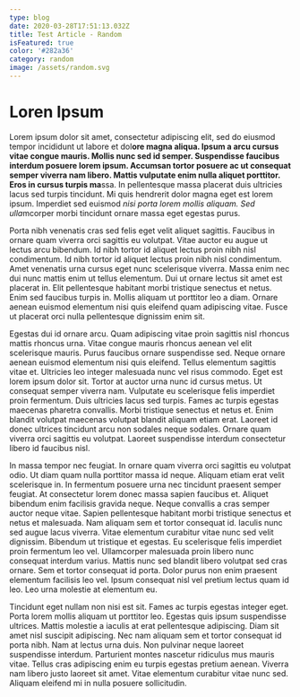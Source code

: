 ```yaml
---
type: blog
date: 2020-03-28T17:51:13.032Z
title: Test Article - Random
isFeatured: true
color: '#282a36'
category: random
image: /assets/random.svg
---
```

# **Loren Ipsum**

Lorem ipsum dolor sit amet, consectetur adipiscing elit, sed do eiusmod tempor incididunt ut labore et dol**ore magna aliqua. Ipsum a arcu cursus vitae congue mauris. Mollis nunc sed id semper. Suspendisse faucibus interdum posuere lorem ipsum. Accumsan tortor posuere ac ut consequat semper viverra nam libero. Mattis vulputate enim nulla aliquet porttitor. Eros in cursus turpis ma**ssa. In pellentesque massa placerat duis ultricies lacus sed turpis tincidunt. Mi quis hendrerit dolor magna eget est lorem ipsum. Imperdiet sed euismod *nisi porta lorem mollis aliquam. Sed ulla*mcorper morbi tincidunt ornare massa eget egestas purus.

Porta nibh venenatis cras sed felis eget velit aliquet sagittis. Faucibus in ornare quam viverra orci sagittis eu volutpat. Vitae auctor eu augue ut lectus arcu bibendum. Id nibh tortor id aliquet lectus proin nibh nisl condimentum. Id nibh tortor id aliquet lectus proin nibh nisl condimentum. Amet venenatis urna cursus eget nunc scelerisque viverra. Massa enim nec dui nunc mattis enim ut tellus elementum. Dui ut ornare lectus sit amet est placerat in. Elit pellentesque habitant morbi tristique senectus et netus. Enim sed faucibus turpis in. Mollis aliquam ut porttitor leo a diam. Ornare aenean euismod elementum nisi quis eleifend quam adipiscing vitae. Fusce ut placerat orci nulla pellentesque dignissim enim sit.

Egestas dui id ornare arcu. Quam adipiscing vitae proin sagittis nisl rhoncus mattis rhoncus urna. Vitae congue mauris rhoncus aenean vel elit scelerisque mauris. Purus faucibus ornare suspendisse sed. Neque ornare aenean euismod elementum nisi quis eleifend. Tellus elementum sagittis vitae et. Ultricies leo integer malesuada nunc vel risus commodo. Eget est lorem ipsum dolor sit. Tortor at auctor urna nunc id cursus metus. Ut consequat semper viverra nam. Vulputate eu scelerisque felis imperdiet proin fermentum. Duis ultricies lacus sed turpis. Fames ac turpis egestas maecenas pharetra convallis. Morbi tristique senectus et netus et. Enim blandit volutpat maecenas volutpat blandit aliquam etiam erat. Laoreet id donec ultrices tincidunt arcu non sodales neque sodales. Ornare quam viverra orci sagittis eu volutpat. Laoreet suspendisse interdum consectetur libero id faucibus nisl.

In massa tempor nec feugiat. In ornare quam viverra orci sagittis eu volutpat odio. Ut diam quam nulla porttitor massa id neque. Aliquam etiam erat velit scelerisque in. In fermentum posuere urna nec tincidunt praesent semper feugiat. At consectetur lorem donec massa sapien faucibus et. Aliquet bibendum enim facilisis gravida neque. Neque convallis a cras semper auctor neque vitae. Sapien pellentesque habitant morbi tristique senectus et netus et malesuada. Nam aliquam sem et tortor consequat id. Iaculis nunc sed augue lacus viverra. Vitae elementum curabitur vitae nunc sed velit dignissim. Bibendum ut tristique et egestas. Eu scelerisque felis imperdiet proin fermentum leo vel. Ullamcorper malesuada proin libero nunc consequat interdum varius. Mattis nunc sed blandit libero volutpat sed cras ornare. Sem et tortor consequat id porta. Dolor purus non enim praesent elementum facilisis leo vel. Ipsum consequat nisl vel pretium lectus quam id leo. Leo urna molestie at elementum eu.

Tincidunt eget nullam non nisi est sit. Fames ac turpis egestas integer eget. Porta lorem mollis aliquam ut porttitor leo. Egestas quis ipsum suspendisse ultrices. Mattis molestie a iaculis at erat pellentesque adipiscing. Diam sit amet nisl suscipit adipiscing. Nec nam aliquam sem et tortor consequat id porta nibh. Nam at lectus urna duis. Non pulvinar neque laoreet suspendisse interdum. Parturient montes nascetur ridiculus mus mauris vitae. Tellus cras adipiscing enim eu turpis egestas pretium aenean. Viverra nam libero justo laoreet sit amet. Vitae elementum curabitur vitae nunc sed. Aliquam eleifend mi in nulla posuere sollicitudin.